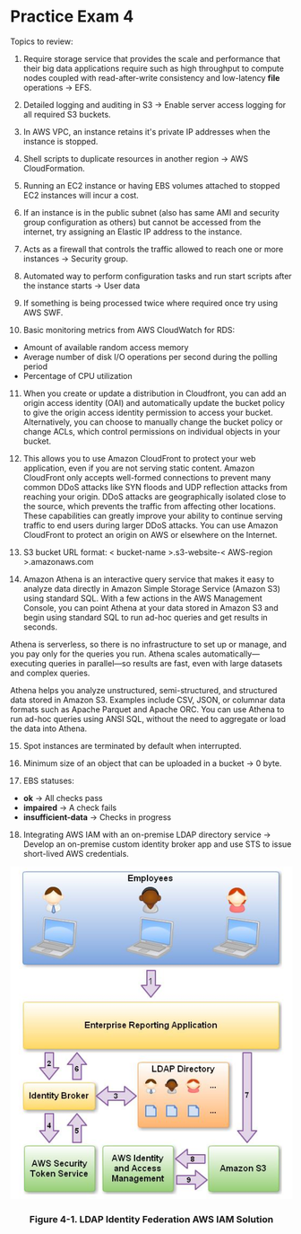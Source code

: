 # Practice Exam 4

Topics to review:

1. Require storage service that provides the scale and performance that their big data applications require such as high throughput to compute nodes coupled with read-after-write consistency and low-latency **file** operations -> EFS.

2. Detailed logging and auditing in S3 -> Enable server access logging for all required S3 buckets.

3. In AWS VPC, an instance retains it's private IP addresses when the instance is stopped.

4. Shell scripts to duplicate resources in another region -> AWS CloudFormation.

5. Running an EC2 instance or having EBS volumes attached to stopped EC2 instances will incur a cost.

6. If an instance is in the public subnet (also has same AMI and security group configuration as others) but cannot be accessed from the internet, try assigning an Elastic IP address to the instance.

7. Acts as a firewall that controls the traffic allowed to reach one or more instances -> Security group.

8. Automated way to perform configuration tasks and run start scripts after the instance starts -> User data

9. If something is being processed twice where required once try using AWS SWF.

10. Basic monitoring metrics from AWS CloudWatch for RDS:
  * Amount of available random access memory
  * Average number of disk I/O operations per second during the polling period
  * Percentage of CPU utilization

11. When you create or update a distribution in Cloudfront, you can add an origin access identity (OAI) and automatically update the bucket policy to give the origin access identity permission to access your bucket. Alternatively, you can choose to manually change the bucket policy or change ACLs, which control permissions on individual objects in your bucket.

12. This allows you to use Amazon CloudFront to protect your web application, even if you are not serving static content. Amazon CloudFront only accepts well-formed connections to prevent many common DDoS attacks like SYN floods and UDP reflection attacks from reaching your origin. DDoS attacks are geographically isolated close to the source, which prevents the traffic from affecting other locations. These capabilities can greatly improve your ability to continue serving traffic to end users during larger DDoS attacks. You can use Amazon CloudFront to protect an origin on AWS or elsewhere on the Internet.

13. S3 bucket URL format: < bucket-name >.s3-website-< AWS-region >.amazonaws.com

14. Amazon Athena is an interactive query service that makes it easy to analyze data directly in Amazon Simple Storage Service (Amazon S3) using standard SQL. With a few actions in the AWS Management Console, you can point Athena at your data stored in Amazon S3 and begin using standard SQL to run ad-hoc queries and get results in seconds.

Athena is serverless, so there is no infrastructure to set up or manage, and you pay only for the queries you run. Athena scales automatically—executing queries in parallel—so results are fast, even with large datasets and complex queries.

Athena helps you analyze unstructured, semi-structured, and structured data stored in Amazon S3. Examples include CSV, JSON, or columnar data formats such as Apache Parquet and Apache ORC. You can use Athena to run ad-hoc queries using ANSI SQL, without the need to aggregate or load the data into Athena.

15. Spot instances are terminated by default when interrupted.

16. Minimum size of an object that can be uploaded in a bucket -> 0 byte.

17. EBS statuses:
  * **ok** -> All checks pass
  * **impaired** -> A check fails
  * **insufficient-data** -> Checks in progress

18. Integrating AWS IAM with an on-premise LDAP directory service -> Develop an on-premise custom identity broker app and use STS to issue short-lived AWS credentials.
<div align="center">
  <img src="4-1-IAM-LDAP.jpg">
  <h3>Figure 4-1. LDAP Identity Federation AWS IAM Solution</h3>
</div>
